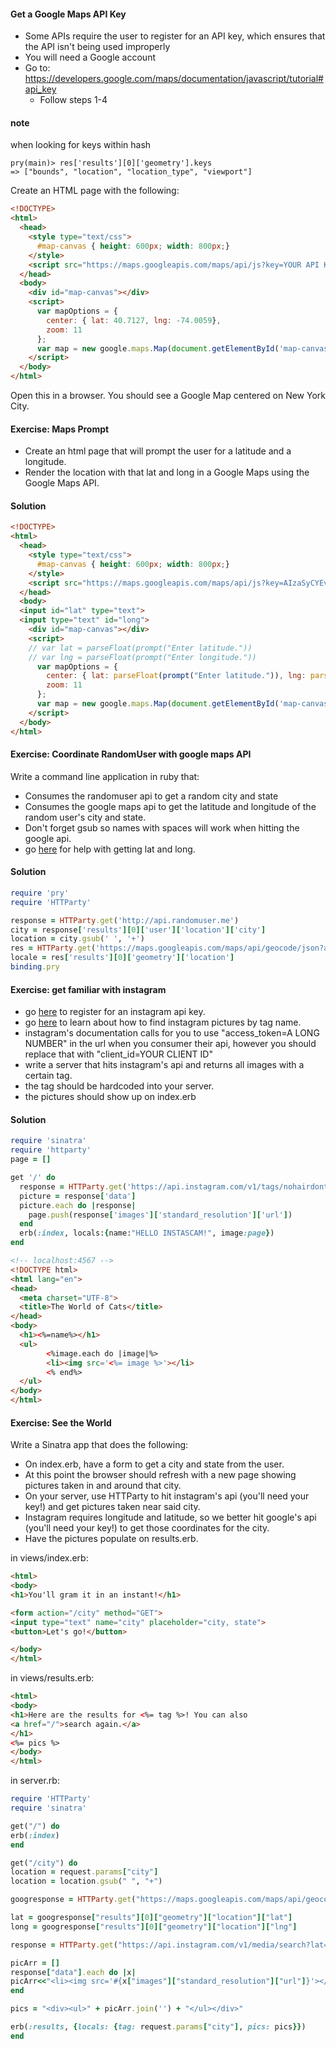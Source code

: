 #### Get a Google Maps API Key
- Some APIs require the user to register for an API key, which ensures that the API isn't being used improperly
- You will need a Google account
- Go to: https://developers.google.com/maps/documentation/javascript/tutorial#api_key
  - Follow steps 1-4

#### note
when looking for keys within hash
```
pry(main)> res['results'][0]['geometry'].keys
=> ["bounds", "location", "location_type", "viewport"]
```


Create an HTML page with the following:  
```html
<!DOCTYPE>
<html>
  <head>
    <style type="text/css">
      #map-canvas { height: 600px; width: 800px;}
    </style>
    <script src="https://maps.googleapis.com/maps/api/js?key=YOUR API KEY HERE"></script>
  </head>
  <body>
    <div id="map-canvas"></div>
    <script>
      var mapOptions = {
        center: { lat: 40.7127, lng: -74.0059},
        zoom: 11
      };
      var map = new google.maps.Map(document.getElementById('map-canvas'), mapOptions);
    </script>
  </body>
</html>
```

Open this in a browser.  You should see a Google Map centered on New York City.

#### Exercise: Maps Prompt
- Create an html page that will prompt the user for a latitude and a longitude.
- Render the location with that lat and long in a Google Maps using the Google Maps API.

#### Solution
```html
<!DOCTYPE>
<html>
  <head>
    <style type="text/css">
      #map-canvas { height: 600px; width: 800px;}
    </style>
    <script src="https://maps.googleapis.com/maps/api/js?key=AIzaSyCYEvZl6I5vJ6tSVutlF2EF9qsPcOexswA"></script>
  </head>
  <body>
  <input id="lat" type="text">
  <input type="text" id="long">
    <div id="map-canvas"></div>
    <script>
    // var lat = parseFloat(prompt("Enter latitude."))
    // var lng = parseFloat(prompt("Enter longitude."))
      var mapOptions = {
        center: { lat: parseFloat(prompt("Enter latitude.")), lng: parseFloat(prompt("Enter longitude."))},
        zoom: 11
      };
      var map = new google.maps.Map(document.getElementById('map-canvas'), mapOptions);
    </script>
  </body>
</html>
```

#### Exercise: Coordinate RandomUser with google maps API
Write a command line application in ruby that:
- Consumes the randomuser api to get a random city and state
- Consumes the google maps api to get the latitude and longitude of the random user's city and state.
- Don't forget gsub so names with spaces will work when hitting the google api.
- go [here](https://developers.google.com/maps/documentation/geocoding/#JSON) for help with getting lat and long.
#### Solution
```ruby
require 'pry'
require 'HTTParty'

response = HTTParty.get('http://api.randomuser.me')
city = response['results'][0]['user']['location']['city']
location = city.gsub(' ', '+')
res = HTTParty.get('https://maps.googleapis.com/maps/api/geocode/json?address=' + location + '&key=AIzaSyCYEvZl6I5vJ6tSVutlF2EF9qsPcOexswA')
locale = res['results'][0]['geometry']['location']
binding.pry
```

#### Exercise: get familiar with instagram
- go [here](http://instagram.com/developer/register/#) to register for an instagram api key.
- go [here](http://instagram.com/developer/endpoints/tags/#) to learn about how to find instagram pictures by tag name.
- instagram's documentation calls for you to use "access_token=A LONG NUMBER" in the url when you consumer their api, however you should replace that with "client_id=YOUR CLIENT ID"
- write a server that hits instagram's api and returns all images with a certain tag.
- the tag should be hardcoded into your server.
- the pictures should show up on index.erb

#### Solution
```ruby
require 'sinatra'
require 'httparty'
page = []

get '/' do
  response = HTTParty.get('https://api.instagram.com/v1/tags/nohairdontcare/media/recent?client_id=03bc56793b474dcc8f6cbfb66e6b50a9')
  picture = response['data']
  picture.each do |response|
    page.push(response['images']['standard_resolution']['url'])
  end
  erb(:index, locals:{name:"HELLO INSTASCAM!", image:page})
end
```
```html
<!-- localhost:4567 -->
<!DOCTYPE html>
<html lang="en">
<head>
  <meta charset="UTF-8">
  <title>The World of Cats</title>
</head>
<body>
  <h1><%=name%></h1>
  <ul>
        <%image.each do |image|%>
        <li><img src='<%= image %>'></li>
        <% end%>
  </ul>
</body>
</html>
```

#### Exercise: See the World
Write a Sinatra app that does the following:
  - On index.erb, have a form to get a city and state from the user.
  - At this point the browser should refresh with a new page showing pictures taken in and around that city.
  - On your server, use HTTParty to hit instagram's api (you'll need your key!) and get pictures taken near said city.
  - Instagram requires longitude and latitude, so we better hit google's api (you'll need your key!) to get those coordinates for the city.
  - Have the pictures populate on results.erb.

in views/index.erb:
```html
<html>
<body>
<h1>You'll gram it in an instant!</h1>

<form action="/city" method="GET">
<input type="text" name="city" placeholder="city, state">
<button>Let's go!</button>

</body>
</html>
```
in views/results.erb:
```html
<html>
<body>
<h1>Here are the results for <%= tag %>! You can also
<a href="/">search again.</a>
</h1>
<%= pics %>
</body>
</html>
```
in server.rb:
```ruby
require 'HTTParty'
require 'sinatra'

get("/") do
erb(:index)
end

get("/city") do
location = request.params["city"]
location = location.gsub(" ", "+")

googresponse = HTTParty.get("https://maps.googleapis.com/maps/api/geocode/json?address=#{location}&key=AIzaSyCUDbbdZqgnvYm0LmOJAXlm_lJKTOERRYg")

lat = googresponse["results"][0]["geometry"]["location"]["lat"]
long = googresponse["results"][0]["geometry"]["location"]["lng"]

response = HTTParty.get("https://api.instagram.com/v1/media/search?lat=#{lat}&lng=#{long}&client_id=8fe4db31e3a940068664c1e7e3c5c061")

picArr = []
response["data"].each do |x|
picArr<<"<li><img src='#{x["images"]["standard_resolution"]["url"]}'></li>"
end

pics = "<div><ul>" + picArr.join('') + "</ul></div>"

erb(:results, {locals: {tag: request.params["city"], pics: pics}})
end
```
